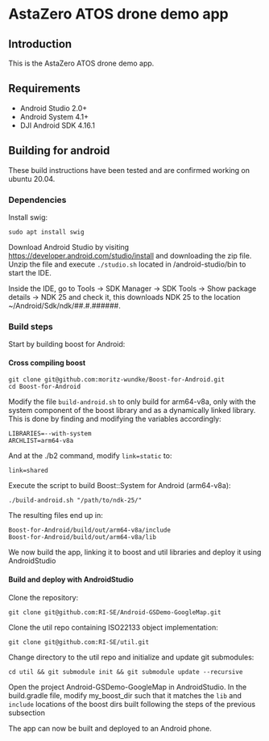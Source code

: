 # AstaZero ATOS drone demo app

## Introduction

This is the AstaZero ATOS drone demo app.

## Requirements

 - Android Studio 2.0+
 - Android System 4.1+
 - DJI Android SDK 4.16.1

## Building for android
These build instructions have been tested and are confirmed working on ubuntu 20.04.
### Dependencies
Install swig: 
```
sudo apt install swig
```
Download Android Studio by visiting https://developer.android.com/studio/install and downloading the zip file. 
Unzip the file and execute `./studio.sh` located in /android-studio/bin to start the IDE.

Inside the IDE, go to Tools -> SDK Manager -> SDK Tools -> Show package details -> NDK 25 and check it, this downloads NDK 25 to the location ~/Android/Sdk/ndk/##.#.######.

### Build steps

Start by building boost for Android:
#### Cross compiling boost
```
git clone git@github.com:moritz-wundke/Boost-for-Android.git
cd Boost-for-Android
```
Modify the file `build-android.sh` to only build for arm64-v8a, only with the system component of the boost library and as a dynamically linked library. This is done by finding and modifying the variables accordingly:
```
LIBRARIES=--with-system
ARCHLIST=arm64-v8a
```
And at the ./b2 command, modify `link=static` to:
```
link=shared
```

Execute the script to build Boost::System for Android (arm64-v8a):
```
./build-android.sh "/path/to/ndk-25/"
```

The resulting files end up in: 
```
Boost-for-Android/build/out/arm64-v8a/include
Boost-for-Android/build/out/arm64-v8a/lib
```

We now build the app, linking it to boost and util libraries and deploy it using AndroidStudio
#### Build and deploy with AndroidStudio
Clone the repository:
``` 
git clone git@github.com:RI-SE/Android-GSDemo-GoogleMap.git
```

Clone the util repo containing ISO22133 object implementation:
```
git clone git@github.com:RI-SE/util.git
```

Change directory to the util repo and initialize and update git submodules:
```
cd util && git submodule init && git submodule update --recursive
```

Open the project Android-GSDemo-GoogleMap in AndroidStudio.
In the build.gradle file, modify my_boost_dir such that it matches the `lib` and `include` locations of the boost dirs built following the steps of the previous subsection

The app can now be built and deployed to an Android phone. 
